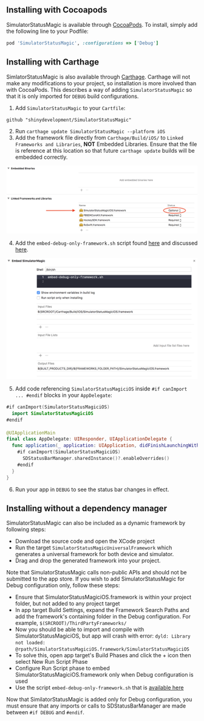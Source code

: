 ## Installing with Cocoapods

SimulatorStatusMagic is available through [CocoaPods](http://cocoapods.org). To install, simply add the following line to your Podfile:

```ruby
pod 'SimulatorStatusMagic', :configurations => ['Debug']
```

## Installing with Carthage

SimlatorStatusMagic is also available through [Carthage](https://github.com/Carthage/Carthage). Carthage will not make any modifications to your project, so installation is more involved than with CocoaPods. This describes a way of adding `SimulatorStatusMagic` so that it is only imported for `DEBUG` build configurations.

1. Add `SimulatorStatusMagic` to your `Cartfile`:
```
github "shinydevelopment/SimulatorStatusMagic"
```
2. Run `carthage update SimulatorStatusMagic --platform iOS`
3. Add the framework file directly from `Carthage/Build/iOS/` to `Linked Frameworks and Libraries`, **NOT** Embedded Libraries. Ensure that the file is reference at this location so that future `carthage update` builds will be embedded correctly.

![Linked Frameworks and Libraries](linked-frameworks.png)

4. Add the `embed-debug-only-framework.sh` script found [here](https://gist.github.com/kenthumphries/cf04683184217c7331f9c213c556c65a) and discussed [here](https://github.com/shinydevelopment/SimulatorStatusMagic/blob/master/INSTALLATION.md).

![Embed run script phase](run-script-phase.png)

5. Add code referencing `SimulatorStatusMagiciOS` inside `#if canImport ... #endif` blocks in your `AppDelegate`:
```swift
#if canImport(SimulatorStatusMagiciOS)
  import SimulatorStatusMagiciOS
#endif

@UIApplicationMain
final class AppDelegate: UIResponder, UIApplicationDelegate {
  func application(_ application: UIApplication, didFinishLaunchingWithOptions options: [UIApplication.LaunchOptionsKey: Any]? ) -> Bool {
    #if canImport(SimulatorStatusMagiciOS)
      SDStatusBarManager.sharedInstance()?.enableOverrides()
    #endif
  }
}
```

6. Run your app in `DEBUG` to see the status bar changes in effect.

## Installing without a dependency manager

SimulatorStatusMagic can also be included as a dynamic framework by following steps:

* Download the source code and open the XCode project
* Run the target `SimulatorStatusMagicUniversalFramework` which generates a universal framework for both device and simulator.
* Drag and drop the generated framework into your project.

Note that SimulatorStatusMagic calls non-public APIs and should not be submitted to the app store. If you wish to add SimulatorStatusMagic for Debug configuration only, follow these steps:

* Ensure that SimulatorStatusMagiciOS.framework is within your project folder, but not added to any project target
* In app target Build Settings, expand the Framework Search Paths and add the framework's containing folder in the Debug configuration. For example, `$(SRCROOT)/ThirdPartyFrameworks/`
* Now you should be able to import and compile with SimulatorStatusMagiciOS, but app will crash with error:
`dyld: Library not loaded: @rpath/SimulatorStatusMagiciOS.framework/SimulatorStatusMagiciOS`
* To solve this, open app target's Build Phases and click the + icon then select New Run Script Phase
* Configure Run Script phase to embed SimulatorStatusMagiciOS.framework only when Debug configuration is used
 * Use the script `embed-debug-only-framework.sh` that is [available here](https://gist.github.com/kenthumphries/cf04683184217c7331f9c213c556c65a)

Now that SimilatorStatusMagic is added only for Debug configuration, you must ensure that any imports or calls to SDStatusBarManager are made between `#if DEBUG` and `#endif`.
